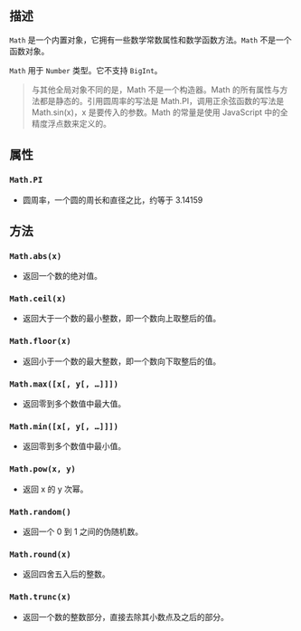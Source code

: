 
## 描述

`Math` 是一个内置对象，它拥有一些数学常数属性和数学函数方法。`Math` 不是一个函数对象。

`Math` 用于 `Number` 类型。它不支持 `BigInt`。

> 与其他全局对象不同的是，Math 不是一个构造器。Math 的所有属性与方法都是静态的。引用圆周率的写法是 Math.PI，调用正余弦函数的写法是 Math.sin(x)，x 是要传入的参数。Math 的常量是使用 JavaScript 中的全精度浮点数来定义的。

## 属性

### `Math.PI`

* 圆周率，一个圆的周长和直径之比，约等于 3.14159


## 方法

### `Math.abs(x)`
* 返回一个数的绝对值。

### `Math.ceil(x)`
* 返回大于一个数的最小整数，即一个数向上取整后的值。

### `Math.floor(x)`
* 返回小于一个数的最大整数，即一个数向下取整后的值。

### `Math.max([x[, y[, …]]])`
* 返回零到多个数值中最大值。

### `Math.min([x[, y[, …]]])`
* 返回零到多个数值中最小值。

### `Math.pow(x, y)`
* 返回 x 的 y 次幂。

### `Math.random()`
* 返回一个 0 到 1 之间的伪随机数。

### `Math.round(x)`
* 返回四舍五入后的整数。

### `Math.trunc(x)`
* 返回一个数的整数部分，直接去除其小数点及之后的部分。